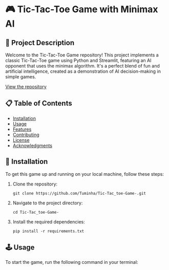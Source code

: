 # 🎮 Tic-Tac-Toe Game with Minimax AI

## 🌟 Project Description

Welcome to the Tic-Tac-Toe Game repository! This project implements a classic Tic-Tac-Toe game using Python and Streamlit, featuring an AI opponent that uses the minimax algorithm. It's a perfect blend of fun and artificial intelligence, created as a demonstration of AI decision-making in simple games.

[View the repository](https://github.com/Tuminha/Tic-Tac_toe-Game-)

## 📋 Table of Contents

- [Installation](#installation)
- [Usage](#usage)
- [Features](#features)
- [Contributing](#contributing)
- [License](#license)
- [Acknowledgments](#acknowledgments)

## 🚀 Installation

To get this game up and running on your local machine, follow these steps:

1. Clone the repository:
   ```
   git clone https://github.com/Tuminha/Tic-Tac_toe-Game-.git
   ```
2. Navigate to the project directory:
   ```
   cd Tic-Tac_toe-Game-
   ```
3. Install the required dependencies:
   ```
   pip install -r requirements.txt
   ```

## 🕹️ Usage

To start the game, run the following command in your terminal: